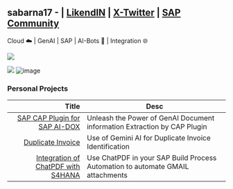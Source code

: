 ## sabarna17 - | [LikendIN](https://www.linkedin.com/in/sabarna-chatterjee-b942108b/) | [X-Twitter](https://twitter.com/sap_sabarna) | [SAP Community](https://community.sap.com/t5/user/viewprofilepage/user-id/147402)
Cloud ☁️ | GenAI | SAP | AI-Bots 🤖 | Integration 🌐 

  
![](https://devrel-tools-prod-scn-badges-srv.cfapps.eu10.hana.ondemand.com/showcaseSingleBadge/147402/1575) 

![](https://devrel-tools-prod-scn-badges-srv.cfapps.eu10.hana.ondemand.com/showcaseBadges/147402/1575/1551/1514/1517/909) ![image](https://github.com/sabarna17/sabarna17/assets/39834671/5b0cac31-0335-4794-a65c-abee1f86026b)  

### Personal Projects
| Title | Desc |
|-----:|---------------|
|[SAP CAP Plugin for SAP AI-DOX](https://community.sap.com/t5/technology-blogs-by-members/sap-ai-services-document-information-extraction-service-gen-ai-with-cap/ba-p/13718571)| Unleash the Power of GenAI Document information Extraction by CAP Plugin |
|[Duplicate Invoice](https://huggingface.co/spaces/sabarna17/duplicate-invoice)|Use of Gemini AI for Duplicate Invoice Identification|
|[Integration of ChatPDF with S4HANA](https://community.sap.com/t5/technology-blogs-by-members/integration-of-chatpdf-with-s4hana-new-era-of-ocr-with-generative-ai/ba-p/13579884)|Use ChatPDF in your SAP Build Process Automation to automate GMAIL attachments|


<!--
**sabarna17/sabarna17** is a ✨ _special_ ✨ repository because its `README.md` (this file) appears on your GitHub profile.

Here are some ideas to get you started:

- 🔭 I’m currently working on ...
- 🌱 I’m currently learning ...
- 👯 I’m looking to collaborate on ...
- 🤔 I’m looking for help with ...
- 💬 Ask me about ...
- 📫 How to reach me: ...
- 😄 Pronouns: ...
- ⚡ Fun fact: ...
-->
